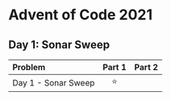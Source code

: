 # Advent of Code 2021

## Day 1: Sonar Sweep

| **Problem**         | Part 1 | Part 2 |
| :------------------ | :----: | :----: |
| Day 1 - Sonar Sweep | :star: |        |
